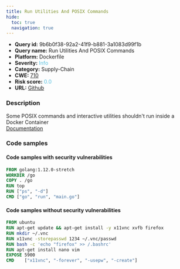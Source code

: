 ```yaml
---
title: Run Utilities And POSIX Commands
hide:
  toc: true
  navigation: true
---
```


<style>
  .highlight .hll {
    background-color: #ff171742;
  }
  .md-content {
    max-width: 1100px;
    margin: 0 auto;
  }
</style>

-   **Query id:** 9b6b0f38-92a2-41f9-b881-3a1083d99f1b
-   **Query name:** Run Utilities And POSIX Commands
-   **Platform:** Dockerfile
-   **Severity:** <span style="color:#5bc0de">Info</span>
-   **Category:** Supply-Chain
-   **CWE:** <a href="https://cwe.mitre.org/data/definitions/710.html" onclick="newWindowOpenerSafe(event, 'https://cwe.mitre.org/data/definitions/710.html')">710</a>
-   **Risk score:** <span style="color:#5bc0de">0.0</span>
-   **URL:** [Github](https://github.com/Checkmarx/kics/tree/master/assets/queries/dockerfile/run_utilities_and_posix_commands)

### Description
Some POSIX commands and interactive utilities shouldn't run inside a Docker Container<br>
[Documentation](https://docs.docker.com/engine/reference/builder/#run)

### Code samples
#### Code samples with security vulnerabilities
```dockerfile title="Positive test num. 1 - dockerfile file" hl_lines="4 5"
FROM golang:1.12.0-stretch
WORKDIR /go
COPY . /go
RUN top
RUN ["ps", "-d"]
CMD ["go", "run", "main.go"]

```


#### Code samples without security vulnerabilities
```dockerfile title="Negative test num. 1 - dockerfile file"
FROM ubuntu
RUN apt-get update && apt-get install -y x11vnc xvfb firefox
RUN mkdir ~/.vnc
RUN x11vnc -storepasswd 1234 ~/.vnc/passwd
RUN bash -c 'echo "firefox" >> /.bashrc'
RUN apt-get install nano vim
EXPOSE 5900
CMD    ["x11vnc", "-forever", "-usepw", "-create"]

```

